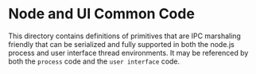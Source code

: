 # Node and UI Common Code

This directory contains definitions of primitives that are IPC marshaling friendly that can be serialized and fully supported in both the node.js process and user interface thread environments.  It may be referenced by both the `process` code and the `user interface` code.